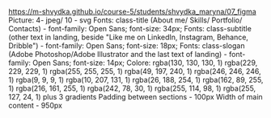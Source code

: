 https://m-shvydka.github.io/course-5/students/shvydka_maryna/07_figma
Picture: 4- jpeg/ 10 - svg
Fonts: class-title (About me/ Skills/ Portfolio/ Contacts) - font-family: Open Sans; font-size: 34px;
Fonts: class-subtitle (other text in landing, beside "Like me on LinkedIn, Instagram, Behance, Dribble") - font-family: Open Sans; font-size: 18px;
Fonts: class-slogan (Adobe Photoshop/Adobe Illustrator and the last text of landing) - font-family: Open Sans; font-size: 14px;
Colore:
rgba(130, 130, 130, 1)
rgba(229, 229, 229, 1)
rgba(255, 255, 255, 1)
rgba(49, 197, 240, 1)
rgba(246, 246, 246, 1)
rgba(9, 9, 9, 1)
rgba(10, 207, 131, 1)
rgba(26, 188, 254, 1)
rgba(162, 89, 255, 1)
rgba(216, 161, 255, 1)
rgba(242, 78, 30, 1)
rgba(255, 114, 98, 1)
rgba(255, 127, 24, 1)
plus 3 gradients
Padding between sections - 100px
Width of main content - 950px
